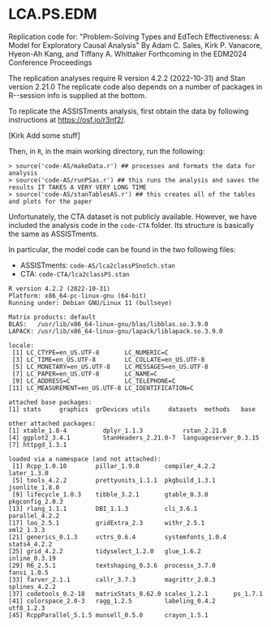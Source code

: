 # LCA.PS.EDM
Replication code for:
"Problem-Solving Types and EdTech Effectiveness: A Model for Exploratory Causal Analysis"
By Adam C. Sales, Kirk P. Vanacore, Hyeon-Ah Kang, and Tiffany A. Whittaker
Forthcoming in the EDM2024 Conference Proceedings

The replication analyses require R version 4.2.2 (2022-10-31) and Stan version 2.21.0
The replicate code also depends on a number of packages in R--session info is supplied at the bottom.

To replicate the ASSISTments analysis, first obtain the data by following instructions at <https://osf.io/r3nf2/>.

[Kirk Add some stuff]

Then, in `R`, in the main working directory, run the following:
```
> source('code-AS/makeData.r') ## processes and formats the data for analysis
> source('code-AS/runPSas.r') ## this runs the analysis and saves the results IT TAKES A VERY VERY LONG TIME
> source('code-AS/stanTablesAS.r') ## this creates all of the tables and plots for the paper
```

Unfortunately, the CTA dataset is not publicly available.
However, we have included the analysis code in the `code-CTA` folder. Its structure is basically the same as ASSISTments.

In particular, the model code can be found in the two following files:

- ASSISTments: `code-AS/lca2classPSnoSch.stan`
- CTA: `code-CTA/lca2classPS.stan`






```
R version 4.2.2 (2022-10-31)
Platform: x86_64-pc-linux-gnu (64-bit)
Running under: Debian GNU/Linux 11 (bullseye)

Matrix products: default
BLAS:   /usr/lib/x86_64-linux-gnu/blas/libblas.so.3.9.0
LAPACK: /usr/lib/x86_64-linux-gnu/lapack/liblapack.so.3.9.0

locale:
 [1] LC_CTYPE=en_US.UTF-8       LC_NUMERIC=C              
 [3] LC_TIME=en_US.UTF-8        LC_COLLATE=en_US.UTF-8    
 [5] LC_MONETARY=en_US.UTF-8    LC_MESSAGES=en_US.UTF-8   
 [7] LC_PAPER=en_US.UTF-8       LC_NAME=C                 
 [9] LC_ADDRESS=C               LC_TELEPHONE=C            
[11] LC_MEASUREMENT=en_US.UTF-8 LC_IDENTIFICATION=C       

attached base packages:
[1] stats     graphics  grDevices utils     datasets  methods   base     

other attached packages:
[1] xtable_1.8-4          dplyr_1.1.3           rstan_2.21.8         
[4] ggplot2_3.4.1         StanHeaders_2.21.0-7  languageserver_0.3.15
[7] httpgd_1.3.1         

loaded via a namespace (and not attached):
 [1] Rcpp_1.0.10        pillar_1.9.0       compiler_4.2.2     later_1.3.0       
 [5] tools_4.2.2        prettyunits_1.1.1  pkgbuild_1.3.1     jsonlite_1.8.0    
 [9] lifecycle_1.0.3    tibble_3.2.1       gtable_0.3.0       pkgconfig_2.0.3   
[13] rlang_1.1.1        DBI_1.1.3          cli_3.6.1          parallel_4.2.2    
[17] loo_2.5.1          gridExtra_2.3      withr_2.5.1        xml2_1.3.3        
[21] generics_0.1.3     vctrs_0.6.4        systemfonts_1.0.4  stats4_4.2.2      
[25] grid_4.2.2         tidyselect_1.2.0   glue_1.6.2         inline_0.3.19     
[29] R6_2.5.1           textshaping_0.3.6  processx_3.7.0     fansi_1.0.5       
[33] farver_2.1.1       callr_3.7.3        magrittr_2.0.3     splines_4.2.2     
[37] codetools_0.2-18   matrixStats_0.62.0 scales_1.2.1       ps_1.7.1          
[41] colorspace_2.0-3   ragg_1.2.5         labeling_0.4.2     utf8_1.2.3        
[45] RcppParallel_5.1.5 munsell_0.5.0      crayon_1.5.1   
```